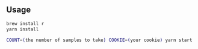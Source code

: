 ## Usage

```sh
brew install r
yarn install

COUNT=(the number of samples to take) COOKIE=(your cookie) yarn start
```

